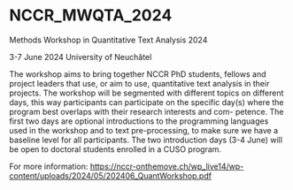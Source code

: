 # NCCR_MWQTA_2024
Methods Workshop in Quantitative Text Analysis 2024

3-7 June 2024
University of Neuchâtel


The workshop aims to bring together NCCR PhD students, fellows and project leaders 
that use, or aim to use, quantitative text analysis in their projects. The workshop will be 
segmented with different topics on different days, this way participants can participate on 
the specific day(s) where the program best overlaps with their research interests and com-
petence. The first two days are optional introductions to the programming languages used 
in the workshop and to text pre-processing, to make sure we have a baseline level for all 
participants. The two introduction days (3-4 June) will be open to doctoral students enrolled 
in a CUSO program. 

For more information: https://nccr-onthemove.ch/wp_live14/wp-content/uploads/2024/05/202406_QuantWorkshop.pdf
